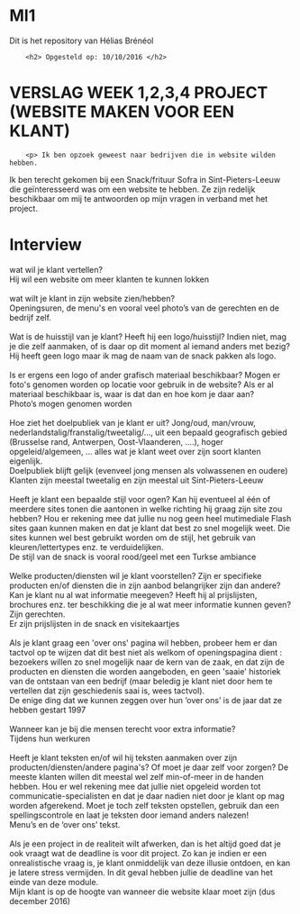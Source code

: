 # MI1
Dit is het repository van Hélias Brénéol

        <h2> Opgesteld op: 10/10/2016 </h2>
<h1> VERSLAG WEEK 1,2,3,4 PROJECT (WEBSITE MAKEN VOOR EEN KLANT) </h1>
        
        <p> Ik ben opzoek geweest naar bedrijven die in website wilden hebben.
Ik ben terecht gekomen bij een Snack/frituur Sofra in Sint-Pieters-Leeuw die geïnteresseerd was om een website te hebben.
Ze zijn redelijk beschikbaar om mij te antwoorden op mijn vragen in verband met het project.
</p>
        <h1> Interview </h1>
        <p> wat wil je klant vertellen? <br>
Hij wil een website om meer klanten te kunnen lokken <br>
            <br>
wat wilt je klant in zijn website zien/hebben?<br>
Openingsuren, de menu's en vooral veel photo’s van de gerechten en de bedrijf zelf.<br>
            <br>
Wat is de huisstijl van je klant? Heeft hij een logo/huisstijl? Indien niet, mag je die zelf aanmaken, of is daar op dit moment al iemand anders met bezig? <br>
Hij heeft geen logo maar ik mag de naam van de snack pakken als logo.<br>
            <br>
Is er ergens een logo of ander grafisch materiaal beschikbaar? Mogen er foto's genomen worden op locatie voor gebruik in de website? Als er al materiaal beschikbaar is, waar is dat dan en hoe kom je daar aan?<br>
Photo’s mogen genomen worden<br>
            <br>
Hoe ziet het doelpubliek van je klant er uit? Jong/oud, man/vrouw, nederlandstalig/franstalig/tweetalig/..., uit een bepaald geografisch gebied (Brusselse rand, Antwerpen, Oost-Vlaanderen, ....), hoger opgeleid/algemeen, ... alles wat je klant weet over zijn soort klanten eigenlijk.<br>
Doelpubliek blijft gelijk (evenveel jong mensen als volwassenen en oudere)<br>       
Klanten zijn meestal tweetalig en zijn meestal uit Sint-Pieters-Leeuw<br>
            <br>
Heeft je klant een bepaalde stijl voor ogen? Kan hij eventueel al één of meerdere sites tonen die aantonen in welke richting hij graag zijn site zou hebben? Hou er rekening mee dat jullie nu nog geen heel mutimediale Flash sites gaan kunnen maken en dat je klant dat best zo snel mogelijk weet. Die sites kunnen wel best gebruikt worden om de stijl, het gebruik van kleuren/lettertypes enz. te verduidelijken.<br>
De stijl van de snack is vooral rood/geel met een Turkse ambiance <br>
            <br>
Welke producten/diensten wil je klant voorstellen? Zijn er specifieke producten en/of diensten die in zijn aanbod belangrijker zijn dan andere? Kan je klant nu al wat informatie meegeven? Heeft hij al prijslijsten, brochures enz. ter beschikking die je al wat meer informatie kunnen geven?<br>
Zijn gerechten.<br>
Er zijn prijslijsten in de snack en visitekaartjes<br><br>
Als je klant graag een 'over ons' pagina wil hebben, probeer hem er dan tactvol op te wijzen dat dit best niet als welkom of openingspagina dient : bezoekers willen zo snel mogelijk naar de kern van de zaak, en dat zijn de producten en diensten die worden aangeboden, en geen 'saaie' historiek van de ontstaan van een bedrijf (maar beledig je klant niet door hem te vertellen dat zijn geschiedenis saai is, wees tactvol).<br>
De enige ding dat we kunnen zeggen over hun ‘over ons’ is de jaar dat ze hebben gestart 1997<br><br>
Wanneer kan je bij die mensen terecht voor extra informatie?<br>
Tijdens hun werkuren<br><br>
Heeft je klant teksten en/of wil hij teksten aanmaken over zijn producten/diensten/andere pagina's? Of moet je daar zelf voor zorgen? De meeste klanten willen dit meestal wel zelf min-of-meer in de handen hebben. Hou er wel rekening mee dat jullie niet opgeleid worden tot communicatie-specialisten en dat je daar nadien niet door je klant op mag worden afgerekend. Moet je toch zelf teksten opstellen, gebruik dan een spellingscontrole en laat je teksten door iemand anders nalezen!<br>
Menu’s en de ‘over ons’ tekst.<br><br>
Als je een project in de realiteit wilt afwerken, dan is het altijd goed dat je ook vraagt wat de deadline is voor dit project. Zo kan je indien er een onrealistische vraag is, je klant onmiddelijk van deze illusie ontdoen, en kan je latere stress vermijden. In dit geval hebben jullie de deadline van het einde van deze module.<br>
Mijn klant is op de hoogte van wanneer die website klaar moet zijn (dus december 2016)<br><br>

</p>
